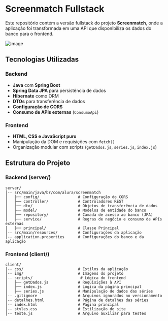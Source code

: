# Screenmatch Fullstack

Este repositório contém a versão fullstack do projeto **Screenmatch**, onde a aplicação foi transformada em uma API que disponibiliza os dados do banco para o frontend.

![image](https://github.com/user-attachments/assets/4793371f-1091-497e-8826-7221d599031d)

## Tecnologias Utilizadas

### Backend
- **Java** com **Spring Boot**
- **Spring Data JPA** para persistência de dados
- **Hibernate** como ORM
- **DTOs** para transferência de dados
- **Configuração de CORS**
- **Consumo de APIs externas** (`ConsumoApi`)

### Frontend
- **HTML, CSS e JavaScript puro**
- Manipulação da DOM e requisições com `fetch()`
- Organização modular com scripts (`getDados.js`, `series.js`, `index.js`)

## Estrutura do Projeto

### Backend (server/)
```
server/
│-- src/main/java/br/com/alura/screenmatch
│   ├── config/                 # Configuração do CORS
│   ├── controller/             # Controladores REST
│   ├── dto/                    # Objetos de transferência de dados
│   ├── model/                  # Modelos de entidade do banco
│   ├── repository/             # Camada de acesso ao banco (JPA)
│   ├── service/                # Regras de negócio e consumo de APIs externas
│   ├── principal/              # Classe Principal
│-- src/main/resources/         # Configurações da aplicação
│-- application.properties      # Configurações do banco e da aplicação

```

### Frontend (client/)
```
client/
│-- css/                        # Estilos da aplicação
│-- img/                        # Imagens do projeto
│-- scripts/                     # Lógica do frontend
│   ├── getDados.js             # Requisições à API
│   ├── index.js                # Lógica da página principal
│   ├── series.js               # Manipulação de dados das séries
│-- .gitignore                  # Arquivos ignorados no versionamento
│-- detalhes.html               # Página de detalhes das séries
│-- index.html                  # Página principal
│-- styles.css                  # Estilização do site
│-- teste.js                    # Arquivo auxiliar para testes
```
